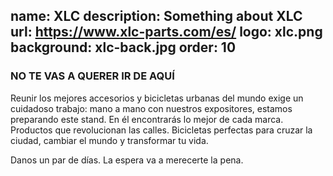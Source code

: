 name: XLC
description: Something about XLC
url: https://www.xlc-parts.com/es/
logo: xlc.png
background: xlc-back.jpg
order: 10
----
### NO TE VAS A QUERER IR DE AQUÍ

Reunir los mejores accesorios y bicicletas urbanas del mundo exige un cuidadoso trabajo: mano a mano con nuestros expositores, estamos preparando este stand. En él encontrarás lo mejor de cada marca. Productos que revolucionan las calles. Bicicletas perfectas para cruzar la ciudad, cambiar el mundo y transformar tu vida.

Danos un par de días. La espera va a merecerte la pena.

